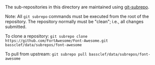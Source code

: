 
The sub-repositories in this directory are maintained using [git-subrepo](https://github.com/ingydotnet/git-subrepo).

Note: All `git subrepo` commands must be executed from the
root of the repository.  The repository normally must be "clean"; i.e., all changes submitted.

To clone a repository:
`git subrepo clone https://github.com/FortAwesome/Font-Awesome.git bassclef/data/subrepos/font-awesome`

To pull from upstream:
`git subrepo pull bassclef/data/subrepos/font-awesome`
